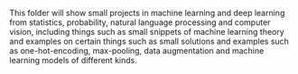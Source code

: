 

This folder will show small projects in machine learning and deep learning from statistics, probability, natural language processing
and computer vision, including things such as small snippets of machine learning theory and examples on certain things such as small 
solutions and examples such as one-hot-encoding, max-pooling, data augmentation and machine learning models of different kinds.
